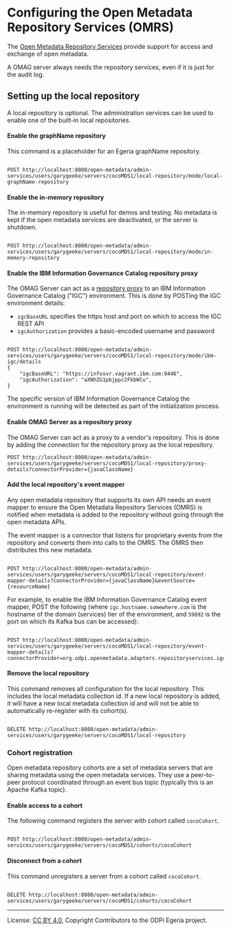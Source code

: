<!-- SPDX-License-Identifier: CC-BY-4.0 -->
<!-- Copyright Contributors to the ODPi Egeria project. -->


# Configuring the Open Metadata Repository Services (OMRS)

The [Open Metadata Repository Services](../../../repository-services) provide support for access and exchange
of open metadata.

A OMAG server always needs the repository services, even if it is just for the audit log.

## Setting up the local repository

A local repository is optional.
The administration services can be used to enable one of the built-in
local repositories.

#### Enable the graphName repository

This command is a placeholder for an Egeria graphName repository.

```

POST http://localhost:8080/open-metadata/admin-services/users/garygeeke/servers/cocoMDS1/local-repository/mode/local-graphName-repository

```

#### Enable the in-memory repository

The in-memory repository is useful for demos and testing.
No metadata is kept if the open metadata services are deactivated,
or the server is shutdown.

```

POST http://localhost:8080/open-metadata/admin-services/users/garygeeke/servers/cocoMDS1/local-repository/mode/in-memory-repository

```

#### Enable the IBM Information Governance Catalog repository proxy

The OMAG Server can act as a [repository proxy](../concepts/repository-proxy.md)
to an IBM Information Governance Catalog ("IGC") environment.
This is done by POSTing the IGC environment details:

- `igcBaseURL` specifies the https host and port on which to access the IGC REST API
- `igcAuthorization` provides a basic-encoded username and password

```

POST http://localhost:8080/open-metadata/admin-services/users/garygeeke/servers/cocoMDS1/local-repository/mode/ibm-igc/details
{
    "igcBaseURL": "https://infosvr.vagrant.ibm.com:9446",
    "igcAuthorization": "aXNhZG1pbjppc2FkbWlu",
}

```

The specific version of IBM Information Governance Catalog the environment is running will be detected as part of the initialization process.

#### Enable OMAG Server as a repository proxy

The OMAG Server can act as a proxy to a vendor's repository.
This is done by adding the connection
for the repository proxy as the local repository.

```
POST http://localhost:8080/open-metadata/admin-services/users/garygeeke/servers/cocoMDS1/local-repository/proxy-details?connectorProvider={javaClassName}

```

#### Add the local repository's event mapper

Any open metadata repository that supports its own API needs an
event mapper to ensure the
Open Metadata Repository Services (OMRS) is notified when
metadata is added
to the repository without going through the open metadata APIs.

The event mapper is a connector that listens for proprietary events
from the repository and converts them into calls to the OMRS.
The OMRS then distributes this new metadata.

```

POST http://localhost:8080/open-metadata/admin-services/users/garygeeke/servers/cocoMDS1/local-repository/event-mapper-details?connectorProvider={javaClassName}&eventSource={resourceName}

```

For example, to enable the IBM Information Governance Catalog event mapper,
POST the following (where `igc.hostname.somewhere.com` is the hostname of the
domain (services) tier of the environment, and `59092` is the port on which
its Kafka bus can be accessed):

```

POST http://localhost:8080/open-metadata/admin-services/users/garygeeke/servers/cocoMDS1/local-repository/event-mapper-details?connectorProvider=org.odpi.openmetadata.adapters.repositoryservices.igc.eventmapper.IGCOMRSRepositoryEventMapperProvider&eventSource=igc.hostname.somewhere.com:59092

```

#### Remove the local repository

This command removes all configuration for the local repository.
This includes the local metadata collection id.  If a new local repository is
added, it will have a new local metadata collection id and will
not be able to automatically re-register with its cohort(s).

```

DELETE http://localhost:8080/open-metadata/admin-services/users/garygeeke/servers/cocoMDS1/local-repository

```

### Cohort registration

Open metadata repository cohorts are a set of metadata servers
that are sharing metadata using the open metadata services.
They use a peer-to-peer protocol coordinated through an event bus topic
(typically this is an Apache Kafka topic).

#### Enable access to a cohort

The following command registers the server with cohort called `cocoCohort`.

```

POST http://localhost:8080/open-metadata/admin-services/users/garygeeke/servers/cocoMDS1/cohorts/cocoCohort

```

#### Disconnect from a cohort

This command unregisters a server from a cohort called `cocoCohort`.

```

DELETE http://localhost:8080/open-metadata/admin-services/users/garygeeke/servers/cocoMDS1/cohorts/cocoCohort

```

----
License: [CC BY 4.0](https://creativecommons.org/licenses/by/4.0/),
Copyright Contributors to the ODPi Egeria project.